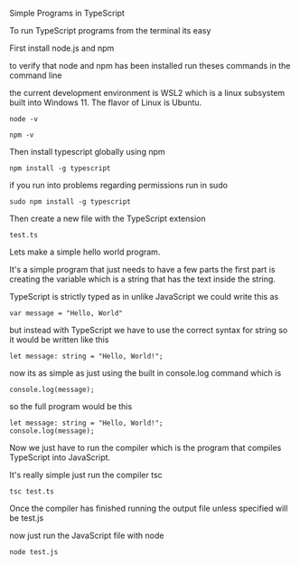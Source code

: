 Simple Programs in TypeScript

To run TypeScript programs from the terminal its easy

First install node.js and npm

to verify that node and npm has been installed run theses commands in the command line

the current development environment is WSL2 which is a linux subsystem built into Windows 11. The flavor of Linux is Ubuntu.

    node -v

    npm -v 

Then install typescript globally using npm

    npm install -g typescript

if you run into problems regarding permissions run in sudo

    sudo npm install -g typescript

Then create a new file with the TypeScript extension

    test.ts

Lets make a simple hello world program.

It's a simple program that just needs to have a few parts the first part is creating the variable which is a string that has the text inside the string.

TypeScript is strictly typed as in unlike JavaScript we could write this as 

    var message = "Hello, World"

but instead with TypeScript we have to use the correct syntax for string so it would be written like this

    let message: string = "Hello, World!";

now its as simple as just using the built in console.log command which is 

    console.log(message);

so the full program would be this

    let message: string = "Hello, World!";
    console.log(message);

Now we just have to run the compiler which is the program that compiles TypeScript into JavaScript.

It's really simple just run the compiler tsc

    tsc test.ts

Once the compiler has finished running the output file unless specified will be test.js

now just run the JavaScript file with node

    node test.js
